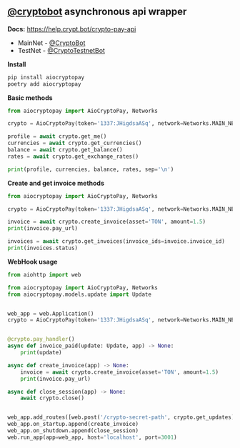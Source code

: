 ## **[@cryptobot](https://t.me/CryptoBot) asynchronous api wrapper**
**Docs:** https://help.crypt.bot/crypto-pay-api

 - MainNet - [@CryptoBot](http://t.me/CryptoBot)
 - TestNet - [@CryptoTestnetBot](http://t.me/CryptoTestnetBot)


**Install**
``` bash
pip install aiocryptopay
poetry add aiocryptopay
```

**Basic methods**
``` python
from aiocryptopay import AioCryptoPay, Networks

crypto = AioCryptoPay(token='1337:JHigdsaASq', network=Networks.MAIN_NET)

profile = await crypto.get_me()
currencies = await crypto.get_currencies()
balance = await crypto.get_balance()
rates = await crypto.get_exchange_rates()

print(profile, currencies, balance, rates, sep='\n')
```

**Create and get invoice methods**
``` python
from aiocryptopay import AioCryptoPay, Networks

crypto = AioCryptoPay(token='1337:JHigdsaASq', network=Networks.MAIN_NET)

invoice = await crypto.create_invoice(asset='TON', amount=1.5)
print(invoice.pay_url)

invoices = await crypto.get_invoices(invoice_ids=invoice.invoice_id)
print(invoices.status)
```

**WebHook usage**
``` python
from aiohttp import web

from aiocryptopay import AioCryptoPay, Networks
from aiocryptopay.models.update import Update


web_app = web.Application()
crypto = AioCryptoPay(token='1337:JHigdsaASq', network=Networks.MAIN_NET)


@crypto.pay_handler()
async def invoice_paid(update: Update, app) -> None:
    print(update)

async def create_invoice(app) -> None:
    invoice = await crypto.create_invoice(asset='TON', amount=1.5)
    print(invoice.pay_url)

async def close_session(app) -> None:
    await crypto.close()


web_app.add_routes([web.post('/crypto-secret-path', crypto.get_updates)])
web_app.on_startup.append(create_invoice)
web_app.on_shutdown.append(close_session)
web.run_app(app=web_app, host='localhost', port=3001)
```